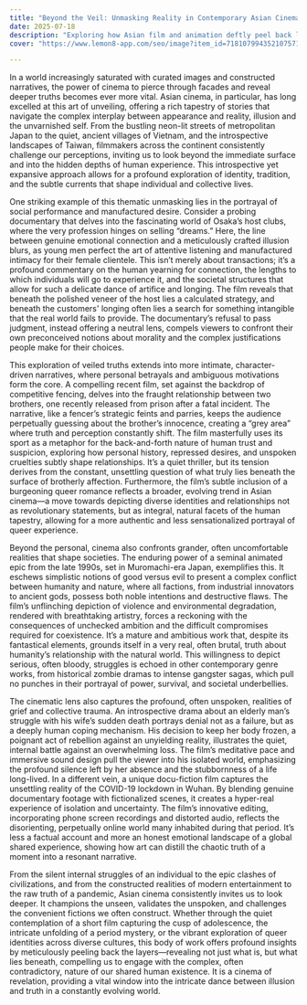 ```yaml
---
title: "Beyond the Veil: Unmasking Reality in Contemporary Asian Cinema"
date: 2025-07-18
description: "Exploring how Asian film and animation deftly peel back layers of reality, revealing hidden truths, societal illusions, and the intricate depths of the human experience."
cover: "https://www.lemon8-app.com/seo/image?item_id=7181079943521075714&index=0&sign=0d0864cd2af0c0ffaa276d0463346cd6"

---
```


In a world increasingly saturated with curated images and constructed narratives, the power of cinema to pierce through facades and reveal deeper truths becomes ever more vital. Asian cinema, in particular, has long excelled at this art of unveiling, offering a rich tapestry of stories that navigate the complex interplay between appearance and reality, illusion and the unvarnished self. From the bustling neon-lit streets of metropolitan Japan to the quiet, ancient villages of Vietnam, and the introspective landscapes of Taiwan, filmmakers across the continent consistently challenge our perceptions, inviting us to look beyond the immediate surface and into the hidden depths of human experience. This introspective yet expansive approach allows for a profound exploration of identity, tradition, and the subtle currents that shape individual and collective lives.

One striking example of this thematic unmasking lies in the portrayal of social performance and manufactured desire. Consider a probing documentary that delves into the fascinating world of Osaka’s host clubs, where the very profession hinges on selling “dreams.” Here, the line between genuine emotional connection and a meticulously crafted illusion blurs, as young men perfect the art of attentive listening and manufactured intimacy for their female clientele. This isn’t merely about transactions; it’s a profound commentary on the human yearning for connection, the lengths to which individuals will go to experience it, and the societal structures that allow for such a delicate dance of artifice and longing. The film reveals that beneath the polished veneer of the host lies a calculated strategy, and beneath the customers' longing often lies a search for something intangible that the real world fails to provide. The documentary’s refusal to pass judgment, instead offering a neutral lens, compels viewers to confront their own preconceived notions about morality and the complex justifications people make for their choices.

This exploration of veiled truths extends into more intimate, character-driven narratives, where personal betrayals and ambiguous motivations form the core. A compelling recent film, set against the backdrop of competitive fencing, delves into the fraught relationship between two brothers, one recently released from prison after a fatal incident. The narrative, like a fencer’s strategic feints and parries, keeps the audience perpetually guessing about the brother’s innocence, creating a “grey area” where truth and perception constantly shift. The film masterfully uses its sport as a metaphor for the back-and-forth nature of human trust and suspicion, exploring how personal history, repressed desires, and unspoken cruelties subtly shape relationships. It’s a quiet thriller, but its tension derives from the constant, unsettling question of what truly lies beneath the surface of brotherly affection. Furthermore, the film’s subtle inclusion of a burgeoning queer romance reflects a broader, evolving trend in Asian cinema—a move towards depicting diverse identities and relationships not as revolutionary statements, but as integral, natural facets of the human tapestry, allowing for a more authentic and less sensationalized portrayal of queer experience.

Beyond the personal, cinema also confronts grander, often uncomfortable realities that shape societies. The enduring power of a seminal animated epic from the late 1990s, set in Muromachi-era Japan, exemplifies this. It eschews simplistic notions of good versus evil to present a complex conflict between humanity and nature, where all factions, from industrial innovators to ancient gods, possess both noble intentions and destructive flaws. The film’s unflinching depiction of violence and environmental degradation, rendered with breathtaking artistry, forces a reckoning with the consequences of unchecked ambition and the difficult compromises required for coexistence. It’s a mature and ambitious work that, despite its fantastical elements, grounds itself in a very real, often brutal, truth about humanity’s relationship with the natural world. This willingness to depict serious, often bloody, struggles is echoed in other contemporary genre works, from historical zombie dramas to intense gangster sagas, which pull no punches in their portrayal of power, survival, and societal underbellies.

The cinematic lens also captures the profound, often unspoken, realities of grief and collective trauma. An introspective drama about an elderly man’s struggle with his wife’s sudden death portrays denial not as a failure, but as a deeply human coping mechanism. His decision to keep her body frozen, a poignant act of rebellion against an unyielding reality, illustrates the quiet, internal battle against an overwhelming loss. The film’s meditative pace and immersive sound design pull the viewer into his isolated world, emphasizing the profound silence left by her absence and the stubbornness of a life long-lived. In a different vein, a unique docu-fiction film captures the unsettling reality of the COVID-19 lockdown in Wuhan. By blending genuine documentary footage with fictionalized scenes, it creates a hyper-real experience of isolation and uncertainty. The film’s innovative editing, incorporating phone screen recordings and distorted audio, reflects the disorienting, perpetually online world many inhabited during that period. It’s less a factual account and more an honest emotional landscape of a global shared experience, showing how art can distill the chaotic truth of a moment into a resonant narrative.

From the silent internal struggles of an individual to the epic clashes of civilizations, and from the constructed realities of modern entertainment to the raw truth of a pandemic, Asian cinema consistently invites us to look deeper. It champions the unseen, validates the unspoken, and challenges the convenient fictions we often construct. Whether through the quiet contemplation of a short film capturing the cusp of adolescence, the intricate unfolding of a period mystery, or the vibrant exploration of queer identities across diverse cultures, this body of work offers profound insights by meticulously peeling back the layers—revealing not just what is, but what lies beneath, compelling us to engage with the complex, often contradictory, nature of our shared human existence. It is a cinema of revelation, providing a vital window into the intricate dance between illusion and truth in a constantly evolving world.